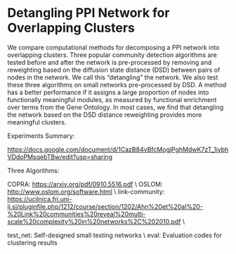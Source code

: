 # Detangling PPI Network for Overlapping Clusters

We compare computational methods for decomposing a PPI network into overlapping clusters. Three popular community detection algorithms are tested before and after the network is pre-processed by removing and reweighting based on the diffusion state distance (DSD) between pairs of nodes in the network. We call this “detangling” the network. We also test these three algorithms on small networks pre-processed by DSD. A method has a better performance if it assigns a large proportion of nodes into functionally meaningful modules, as measured by functional enrichment over terms from the Gene Ontology. In most cases, we find that detangling the network based on the DSD distance reweighting provides more meaningful clusters.

Experiments Summary:

https://docs.google.com/document/d/1CazB84vBfcMogjPghMdwK7zT_1iybhVDdoPMsqebTBw/edit?usp=sharing


Three Algorithms:

COPRA: https://arxiv.org/pdf/0910.5516.pdf \\
OSLOM: http://www.oslom.org/software.html \\
link-community: https://ucilnica.fri.uni-lj.si/pluginfile.php/1212/course/section/1202/Ahn%20et%20al%20-%20Link%20communities%20reveal%20multi-scale%20complexity%20in%20networks%2C%202010.pdf \\


test_net: Self-designed small testing networks \\
eval: Evaluation codes for clustering results
